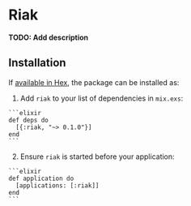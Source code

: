 # Riak

**TODO: Add description**

## Installation

If [available in Hex](https://hex.pm/docs/publish), the package can be installed as:

  1. Add `riak` to your list of dependencies in `mix.exs`:

    ```elixir
    def deps do
      [{:riak, "~> 0.1.0"}]
    end
    ```

  2. Ensure `riak` is started before your application:

    ```elixir
    def application do
      [applications: [:riak]]
    end
    ```

